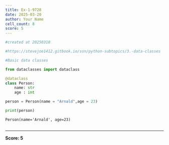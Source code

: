 ```yaml
---
title: Ex-1-9728
date: 2025-03-20
author: Your Name
cell_count: 8
score: 5
---
```


```python
#created at 20250310
```


```python
#https://stevejoe1412.gitbook.io/ssn/python-subtopics/3.-data-classes
```


```python
#Basic data classes
```


```python
from dataclasses import dataclass
```


```python
@dataclass
class Person:
    name: str
    age : int
```


```python
person = Person(name = "Arnald",age = 23)
```


```python
print(person)
```

    Person(name='Arnald', age=23)



```python

```


---
**Score: 5**